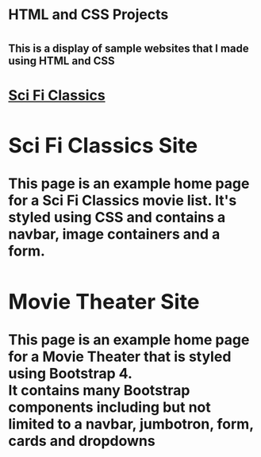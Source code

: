 <h1>HTML and CSS Projects<h1>

<h2>This is a display of sample websites that I made using HTML and CSS<h2>

<h1><Projects>

<p><a href="index1.html">Sci Fi Classics</a><p>
<p><a href="academy_cinemas.html"><Academy Cinemas></a></p>

<h2>Sci Fi Classics Site</h2>
<P>This page is an example home page for a Sci Fi Classics movie list. It's styled using CSS and contains a navbar, image containers and a form.</p>

<h2>Movie Theater Site</h2>
<p>This page is an example home page for a Movie Theater that is styled using Bootstrap 4.
<br>It contains many Bootstrap components including but not limited to a navbar, jumbotron, form, cards and dropdowns</br></p>


